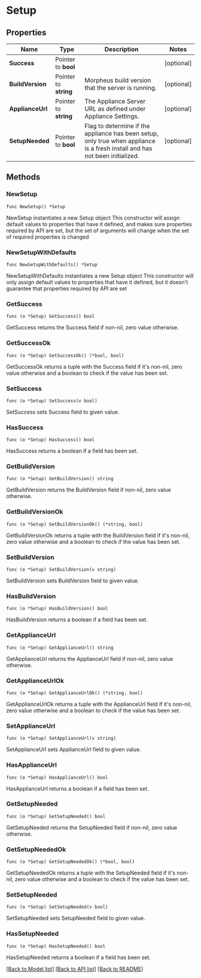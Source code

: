 # Setup

## Properties

Name | Type | Description | Notes
------------ | ------------- | ------------- | -------------
**Success** | Pointer to **bool** |  | [optional] 
**BuildVersion** | Pointer to **string** | Morpheus build version that the server is running. | [optional] 
**ApplianceUrl** | Pointer to **string** | The Appliance Server URL as defined under Appliance Settings. | [optional] 
**SetupNeeded** | Pointer to **bool** | Flag to determine if the appliance has been setup, only true when appliance is a fresh install and has not been initialized. | [optional] 

## Methods

### NewSetup

`func NewSetup() *Setup`

NewSetup instantiates a new Setup object
This constructor will assign default values to properties that have it defined,
and makes sure properties required by API are set, but the set of arguments
will change when the set of required properties is changed

### NewSetupWithDefaults

`func NewSetupWithDefaults() *Setup`

NewSetupWithDefaults instantiates a new Setup object
This constructor will only assign default values to properties that have it defined,
but it doesn't guarantee that properties required by API are set

### GetSuccess

`func (o *Setup) GetSuccess() bool`

GetSuccess returns the Success field if non-nil, zero value otherwise.

### GetSuccessOk

`func (o *Setup) GetSuccessOk() (*bool, bool)`

GetSuccessOk returns a tuple with the Success field if it's non-nil, zero value otherwise
and a boolean to check if the value has been set.

### SetSuccess

`func (o *Setup) SetSuccess(v bool)`

SetSuccess sets Success field to given value.

### HasSuccess

`func (o *Setup) HasSuccess() bool`

HasSuccess returns a boolean if a field has been set.

### GetBuildVersion

`func (o *Setup) GetBuildVersion() string`

GetBuildVersion returns the BuildVersion field if non-nil, zero value otherwise.

### GetBuildVersionOk

`func (o *Setup) GetBuildVersionOk() (*string, bool)`

GetBuildVersionOk returns a tuple with the BuildVersion field if it's non-nil, zero value otherwise
and a boolean to check if the value has been set.

### SetBuildVersion

`func (o *Setup) SetBuildVersion(v string)`

SetBuildVersion sets BuildVersion field to given value.

### HasBuildVersion

`func (o *Setup) HasBuildVersion() bool`

HasBuildVersion returns a boolean if a field has been set.

### GetApplianceUrl

`func (o *Setup) GetApplianceUrl() string`

GetApplianceUrl returns the ApplianceUrl field if non-nil, zero value otherwise.

### GetApplianceUrlOk

`func (o *Setup) GetApplianceUrlOk() (*string, bool)`

GetApplianceUrlOk returns a tuple with the ApplianceUrl field if it's non-nil, zero value otherwise
and a boolean to check if the value has been set.

### SetApplianceUrl

`func (o *Setup) SetApplianceUrl(v string)`

SetApplianceUrl sets ApplianceUrl field to given value.

### HasApplianceUrl

`func (o *Setup) HasApplianceUrl() bool`

HasApplianceUrl returns a boolean if a field has been set.

### GetSetupNeeded

`func (o *Setup) GetSetupNeeded() bool`

GetSetupNeeded returns the SetupNeeded field if non-nil, zero value otherwise.

### GetSetupNeededOk

`func (o *Setup) GetSetupNeededOk() (*bool, bool)`

GetSetupNeededOk returns a tuple with the SetupNeeded field if it's non-nil, zero value otherwise
and a boolean to check if the value has been set.

### SetSetupNeeded

`func (o *Setup) SetSetupNeeded(v bool)`

SetSetupNeeded sets SetupNeeded field to given value.

### HasSetupNeeded

`func (o *Setup) HasSetupNeeded() bool`

HasSetupNeeded returns a boolean if a field has been set.


[[Back to Model list]](../README.md#documentation-for-models) [[Back to API list]](../README.md#documentation-for-api-endpoints) [[Back to README]](../README.md)


